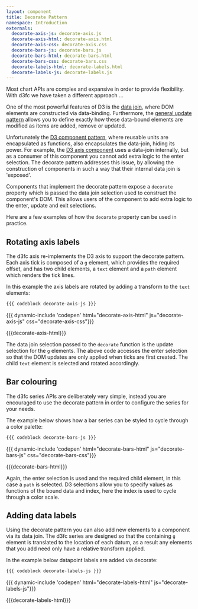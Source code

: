```yaml
---
layout: component
title: Decorate Pattern
namespace: Introduction
externals:
  decorate-axis-js: decorate-axis.js
  decorate-axis-html: decorate-axis.html
  decorate-axis-css: decorate-axis.css
  decorate-bars-js: decorate-bars.js
  decorate-bars-html: decorate-bars.html
  decorate-bars-css: decorate-bars.css
  decorate-labels-html: decorate-labels.html
  decorate-labels-js: decorate-labels.js
---
```


Most chart APIs are complex and expansive in order to provide flexibility. With d3fc we have taken a different approach ...

One of the most powerful features of D3 is the [data join](http://bost.ocks.org/mike/join/), where DOM elements are constructed via data-binding. Furthermore, the [general update pattern](http://bl.ocks.org/3808218) allows you to define exactly how these data-bound elements are modified as items are added, remove or updated.

Unfortunately the [D3 component pattern](http://bost.ocks.org/mike/chart/), where reusable units are encapsulated as functions, also encapsulates the data-join, hiding its power. For example, the [D3 axis component](https://github.com/mbostock/d3/wiki/SVG-Axes) uses a data-join internally, but as a consumer of this component you cannot add extra logic to the enter selection. The decorate pattern addresses this issue, by allowing the construction of components in such a way that their internal data join is 'exposed'.

Components that implement the decorate pattern expose a `decorate` property which is passed the data join selection used to construct the component's DOM. This allows users of the component to add extra logic to the enter, update and exit selections.

Here are a few examples of how the `decorate` property can be used in practice.

## Rotating axis labels

The d3fc axis re-implements the D3 axis to support the decorate pattern. Each axis tick is composed of a `g` element, which provides the required offset, and has two child elements, a `text` element and a `path` element which renders the tick lines.

In this example the axis labels are rotated by adding a transform to the `text` elements:

```js
{{{ codeblock decorate-axis-js }}}
```

<style type="text/css">
{{{decorate-axis-css}}}
</style>

{{{ dynamic-include 'codepen' html="decorate-axis-html" js="decorate-axis-js" css="decorate-axis-css"}}}

{{{decorate-axis-html}}}
<script type="text/javascript">
{{{decorate-axis-js}}}
</script>

The data join selection passed to the `decorate` function is the update selection for the `g` elements. The above code accesses the enter selection so that the DOM updates are only applied when ticks are first created. The child `text` element is selected and rotated accordingly.

## Bar colouring

The d3fc series APIs are deliberately very simple, instead you are encouraged to use the decorate pattern in order to configure the series for your needs.

The example below shows how a bar series can be styled to cycle through a color palette:

```js
{{{ codeblock decorate-bars-js }}}
```

<style type="text/css">
{{{decorate-bars-css}}}
</style>

{{{ dynamic-include 'codepen' html="decorate-bars-html" js="decorate-bars-js" css="decorate-bars-css"}}}

{{{decorate-bars-html}}}
<script type="text/javascript">
{{{decorate-bars-js}}}
</script>

Again, the enter selection is used and the required child element, in this case a `path` is selected. D3 selections allow you to specify values as functions of the bound data and index, here the index is used to cycle through a color scale.

## Adding data labels

Using the decorate pattern you can also add new elements to a component via its data join. The d3fc series are designed so that the containing `g` element is translated to the location of each datum, as a result any elements that you add need only have a relative transform applied.

In the example below datapoint labels are added via decorate:

```js
{{{ codeblock decorate-labels-js }}}
```

{{{ dynamic-include 'codepen' html="decorate-labels-html" js="decorate-labels-js"}}}

{{{decorate-labels-html}}}
<script type="text/javascript">
{{{decorate-labels-js}}}
</script>
